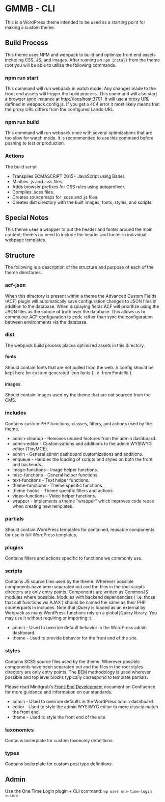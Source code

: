 # GMMB - CLI

This is a WordPress theme intended to be used as a starting point for making a custom theme.

## Build Process

This theme uses NPM and webpack to build and optimize front end assets including CSS, JS, and images. After running an `npm install` from the theme root you will be able to utilize the following commands.

### npm run start
This command will run webpack in watch mode. Any changes made to the front end assets will trigger the build process. This command will also start a browser sync instance at http://localhost:3791. It will use a proxy URL defined in webpack.config.js. If you get a 404 error it most likely means that the proxy URL differs from the configured Lando URL.

### npm run build
This command will run webpack once with several optimizations that are too slow for watch mode. It is recommended to use this command before pushing to test or production.

### Actions
The build script
* Transpiles ECMASCRIPT 2015+ JavaScript using Babel.
* Minifies .js and .css files.
* Adds browser prefixes for CSS rules using autoprefixer.
* Compiles .scss files.
* Creates sourcemaps for .scss and .js files.
* Creates dist directory with the built images, fonts, styles, and scripts.

## Special Notes
This theme uses a wrapper to put the header and footer around the main content; there's no need to include the header and footer in individual webpage templates.

## Structure
The following is a description of the structure and purpose of each of the theme directories.

### acf-json
When this directory is present within a theme the Advanced Custom Fields (ACF) plugin will automatically save configuration changes to JSON files in addition to the database. When displaying fields ACF will prioritize using the JSON files as the source of truth over the database. This allows us to commit our ACF configuration to code rather than sync the configuration between environments via the database.

### dist
The webpack build process places optimized assets in this directory.

#### fonts
Should contain fonts that are not pulled from the web. A config should be kept here for custom generated icon fonts ( i.e. from Fontello ).

#### images
Should contain images used by the theme that are not sourced from the CMS.

### includes
Contains custom PHP functions, classes, filters, and actions used by the theme.

*  admin-cleanup - Removes unused features from the admin dashboard.
*  admin-editor - Customizations and additions to the admin WYSIWYG editor (TinyMCE).
*  admin - General admin dashboard customizations and additions.
*  enqueue - Handles the loading of scripts and styles on both the front and backends.
*  image-functions - Image helper functions.
*  misc-functions - General helper functions.
*  text-funcitons - Text helper functions.
*  theme-functions - Theme specific functions.
*  theme-hooks - Theme specific filters and actions.
*  video-functions - Video helper functions.
*  wrapper - Implements a theme "wrapper" which improves code reuse when creating new templates.

### partials
Should contain WordPress templates for contained, reusable components for use in full WordPress templates.

### plugins
Contains filters and actions specific to functions we commonly use.

### scripts
Contains JS source files used by the theme. Wherever possible components have been separated out and the files in the root scripts directory are only entry points. Components are written as [CommonJS](https://flaviocopes.com/commonjs/) modules where possible. Modules with backend dependencies ( i.e. those that call functions via AJAX ) should be named the same as their PHP counterparts in includes. Note that jQuery is loaded as an external by Webpack as many WordPress functions rely on a global jQuery library. You may use it without requiring or importing it.

* admin - Used to override default behavior in the WordPress admin dashboard.
* theme - Used to provide behavior for the front end of the site.

### styles
Contains SCSS source files used by the theme. Wherever possible components have been separated out and the files in the root styles directory are only entry points. The [BEM](http://getbem.com/) methodology is used wherever possible and top level blocks typically correspond to template partials.

Please read Mindgrub's [Front-End Development](https://mindgrub.atlassian.net/wiki/spaces/WEB/pages/1499627541/Front-End+Development) document on Confluence for more guidance and information on our standards.

* admin - Used to override defaults in the WordPress admin dashboard.
* editor - Used to style the admin WYSIWYG editor to more closely match the front end.
* theme - Used to style the front end of the site.

### taxonomies
Contains boilerplate for custom taxonomy definitions.

### types
Contains boilerplate for custom post type definitions.

## Admin
Use the One Time Login plugin + CLI command: `wp user one-time-login <user>`
